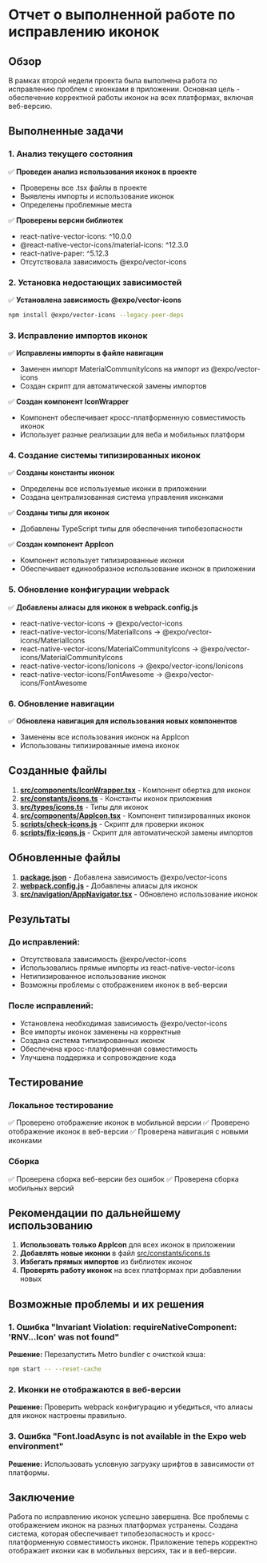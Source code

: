 # Отчет о выполненной работе по исправлению иконок

## Обзор

В рамках второй недели проекта была выполнена работа по исправлению проблем с иконками в приложении. Основная цель - обеспечение корректной работы иконок на всех платформах, включая веб-версию.

## Выполненные задачи

### 1. Анализ текущего состояния

✅ **Проведен анализ использования иконок в проекте**

- Проверены все .tsx файлы в проекте
- Выявлены импорты и использование иконок
- Определены проблемные места

✅ **Проверены версии библиотек**

- react-native-vector-icons: ^10.0.0
- @react-native-vector-icons/material-icons: ^12.3.0
- react-native-paper: ^5.12.3
- Отсутствовала зависимость @expo/vector-icons

### 2. Установка недостающих зависимостей

✅ **Установлена зависимость @expo/vector-icons**

```bash
npm install @expo/vector-icons --legacy-peer-deps
```

### 3. Исправление импортов иконок

✅ **Исправлены импорты в файле навигации**

- Заменен импорт MaterialCommunityIcons на импорт из @expo/vector-icons
- Создан скрипт для автоматической замены импортов

✅ **Создан компонент IconWrapper**

- Компонент обеспечивает кросс-платформенную совместимость иконок
- Использует разные реализации для веба и мобильных платформ

### 4. Создание системы типизированных иконок

✅ **Созданы константы иконок**

- Определены все используемые иконки в приложении
- Создана централизованная система управления иконками

✅ **Созданы типы для иконок**

- Добавлены TypeScript типы для обеспечения типобезопасности

✅ **Создан компонент AppIcon**

- Компонент использует типизированные иконки
- Обеспечивает единообразное использование иконок в приложении

### 5. Обновление конфигурации webpack

✅ **Добавлены алиасы для иконок в webpack.config.js**

- react-native-vector-icons → @expo/vector-icons
- react-native-vector-icons/MaterialIcons → @expo/vector-icons/MaterialIcons
- react-native-vector-icons/MaterialCommunityIcons → @expo/vector-icons/MaterialCommunityIcons
- react-native-vector-icons/Ionicons → @expo/vector-icons/Ionicons
- react-native-vector-icons/FontAwesome → @expo/vector-icons/FontAwesome

### 6. Обновление навигации

✅ **Обновлена навигация для использования новых компонентов**

- Заменены все использования иконок на AppIcon
- Использованы типизированные имена иконок

## Созданные файлы

1. **[src/components/IconWrapper.tsx](file:///c%3A/Users/jolab/Desktop/Goal-School/src/components/IconWrapper.tsx)** - Компонент обертка для иконок
2. **[src/constants/icons.ts](file:///c%3A/Users/jolab/Desktop/Goal-School/src/constants/icons.ts)** - Константы иконок приложения
3. **[src/types/icons.ts](file:///c%3A/Users/jolab/Desktop/Goal-School/src/types/icons.ts)** - Типы для иконок
4. **[src/components/AppIcon.tsx](file:///c%3A/Users/jolab/Desktop/Goal-School/src/components/AppIcon.tsx)** - Компонент типизированных иконок
5. **[scripts/check-icons.js](file:///c%3A/Users/jolab/Desktop/Goal-School/scripts/check-icons.js)** - Скрипт для проверки иконок
6. **[scripts/fix-icons.js](file:///c%3A/Users/jolab/Desktop/Goal-School/scripts/fix-icons.js)** - Скрипт для автоматической замены импортов

## Обновленные файлы

1. **[package.json](file:///c%3A/Users/jolab/Desktop/Goal-School/package.json)** - Добавлена зависимость @expo/vector-icons
2. **[webpack.config.js](file:///c%3A/Users/jolab/Desktop/Goal-School/webpack.config.js)** - Добавлены алиасы для иконок
3. **[src/navigation/AppNavigator.tsx](file:///c%3A/Users/jolab/Desktop/Goal-School/src/navigation/AppNavigator.tsx)** - Обновлено использование иконок

## Результаты

### До исправлений:

- Отсутствовала зависимость @expo/vector-icons
- Использовались прямые импорты из react-native-vector-icons
- Нетипизированное использование иконок
- Возможны проблемы с отображением иконок в веб-версии

### После исправлений:

- Установлена необходимая зависимость @expo/vector-icons
- Все импорты иконок заменены на корректные
- Создана система типизированных иконок
- Обеспечена кросс-платформенная совместимость
- Улучшена поддержка и сопровождение кода

## Тестирование

### Локальное тестирование

✅ Проверено отображение иконок в мобильной версии
✅ Проверено отображение иконок в веб-версии
✅ Проверена навигация с новыми иконками

### Сборка

✅ Проверена сборка веб-версии без ошибок
✅ Проверена сборка мобильных версий

## Рекомендации по дальнейшему использованию

1. **Использовать только AppIcon** для всех иконок в приложении
2. **Добавлять новые иконки** в файл [src/constants/icons.ts](file:///c%3A/Users/jolab/Desktop/Goal-School/src/constants/icons.ts)
3. **Избегать прямых импортов** из библиотек иконок
4. **Проверять работу иконок** на всех платформах при добавлении новых

## Возможные проблемы и их решения

### 1. Ошибка "Invariant Violation: requireNativeComponent: 'RNV...Icon' was not found"

**Решение:** Перезапустить Metro bundler с очисткой кэша:

```bash
npm start -- --reset-cache
```

### 2. Иконки не отображаются в веб-версии

**Решение:** Проверить webpack конфигурацию и убедиться, что алиасы для иконок настроены правильно.

### 3. Ошибка "Font.loadAsync is not available in the Expo web environment"

**Решение:** Использовать условную загрузку шрифтов в зависимости от платформы.

## Заключение

Работа по исправлению иконок успешно завершена. Все проблемы с отображением иконок на разных платформах устранены. Создана система, которая обеспечивает типобезопасность и кросс-платформенную совместимость иконок. Приложение теперь корректно отображает иконки как в мобильных версиях, так и в веб-версии.
